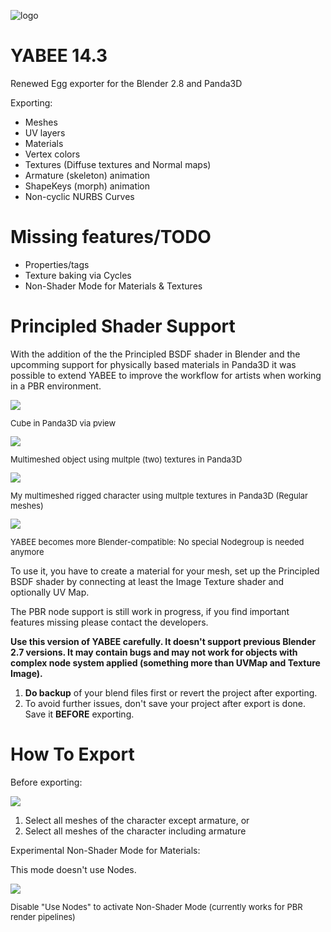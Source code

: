 ![logo](http://i.imgur.com/lVMTcfS.png)


YABEE 14.3
=====
Renewed Egg exporter for the Blender 2.8 and Panda3D

Exporting:
- Meshes
- UV layers
- Materials 
- Vertex colors
- Textures (Diffuse textures and Normal maps)
- Armature (skeleton) animation
- ShapeKeys (morph) animation
- Non-cyclic NURBS Curves

Missing features/TODO
=====
- Properties/tags
- Texture baking via Cycles
- Non-Shader Mode for Materials & Textures

Principled Shader Support
=====
With the addition of the the Principled BSDF shader in Blender and the upcomming support for physically based materials 
in Panda3D it was possible to extend YABEE to improve the workflow for artists when working in a PBR environment. 

<img src="http://pasteall.org/pic/show.php?id=c278bebee6e22ce886ffd4448948c70f" />
<p style="font-size: small">Cube in Panda3D via pview</p>

<img src="http://pasteall.org/pic/show.php?id=577bde9e918f165b565fbfe48af5e640" />
<p style="font-size: small">Multimeshed object using multple (two) textures in Panda3D</p>

<img src="http://pasteall.org/pic/show.php?id=759bde93c4cebf99ad9460bed2826504" />
<p style="font-size: small">My multimeshed rigged character using multple textures in Panda3D 
(Regular meshes) </p>

<img src="http://pasteall.org/pic/show.php?id=0ba65151691c7eb6873771d89c77c466" />
<p style="font-size: small">YABEE becomes more Blender-compatible: No special Nodegroup is needed anymore</p>

To use it, you have to create a material for your mesh, set up the Principled BSDF shader 
by connecting at least the Image Texture shader and optionally UV Map.

The PBR node support is still work in progress, if you find important features missing please contact the developers.

**Use this version of YABEE carefully. It doesn't support previous Blender 2.7 versions. It may contain bugs and may not work for objects with complex node system 
applied (something more than UVMap and Texture Image).**

1. **Do backup** of your blend files first or revert the project after exporting.
2. To avoid further issues, don't save your project after export is done. Save it **BEFORE** exporting.

How To Export
=====
Before exporting:

<img src="http://pasteall.org/pic/show.php?id=909fc4a59a7b60aff1c7c23eefb1dc6a" />

1. Select all meshes of the character except armature, or
2. Select all meshes of the character including armature

Experimental Non-Shader Mode for Materials:

This mode doesn't use Nodes.

<img src="http://pasteall.org/pic/show.php?id=e404578d812e6bfb86c07b519bb9b385" />
<p style="font-size: small">Disable "Use Nodes" to activate Non-Shader Mode (currently works for PBR render pipelines)</p>
